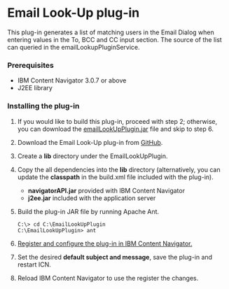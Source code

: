 # Email Look-Up plug-in

This plug-in generates a list of matching users in the Email Dialog when entering values in the To, BCC and CC input section.
The source of the list can queried in the emailLookupPluginService.

### Prerequisites

* IBM Content Navigator 3.0.7 or above
* J2EE library

### Installing the plug-in

1. If you would like to build this plug-in, proceed with step 2; otherwise, you can download the [emailLookUpPlugin.jar](https://github.com/ibm-ecm/ibm-content-navigator-samples/tree/master/CustomEmailPlugin/emailLookUpPlugin.jar) file and skip to step 6.
2. Download the Email Look-Up plug-in from [GitHub](https://github.com/ibm-ecm/ibm-content-navigator-samples/tree/master/AutoGenerateEmailPlugin).
3. Create a **lib** directory under the EmailLookUpPlugin.
4. Copy the all dependencies into the **lib** directory (alternatively, you can update the **classpath** in the build.xml file included with the plug-in).
    * **navigatorAPI.jar** provided with IBM Content Navigator
    * **j2ee.jar** included with the application server
5. Build the plug-in JAR file by running Apache Ant.

    ```
    C:\> cd C:\EmailLookUpPlugin
    C:\EmailLookUpPlugin> ant
    ```
6. [Register and configure the plug-in in IBM Content Navigator.](http://www.ibm.com/support/knowledgecenter/SSEUEX_3.0.8/com.ibm.installingeuc.doc/eucco012.htm)
7. Set the desired **default subject and message**, save the plug-in and restart ICN.
8. Reload IBM Content Navigator to use the register the changes.